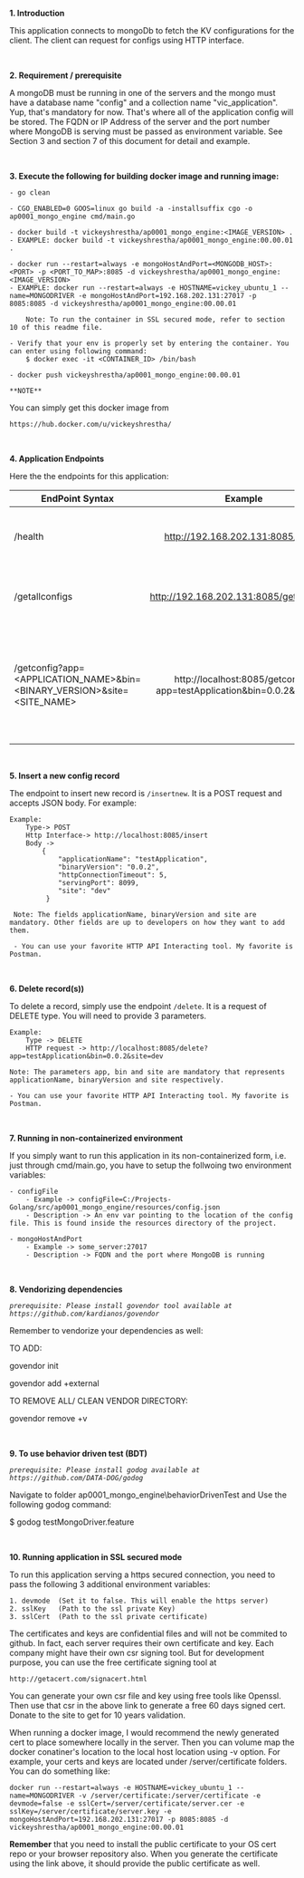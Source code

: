 **1. Introduction**

This application connects to mongoDb to fetch the KV configurations for the client. The client can request for configs using HTTP interface.

<br>

**2. Requirement / prerequisite**

A mongoDB must be running in one of the servers and the mongo must have a database name "config" and a collection name "vic_application". Yup, that's mandatory for now. That's where all of the application config will be stored. The FQDN or IP Address of the server and the port number where MongoDB is serving must be passed as environment variable. See Section 3 and section 7 of this document for detail and example.

<br>

**3. Execute the following for building docker image and running image:**

    - go clean
    
    - CGO_ENABLED=0 GOOS=linux go build -a -installsuffix cgo -o ap0001_mongo_engine cmd/main.go
    
    - docker build -t vickeyshrestha/ap0001_mongo_engine:<IMAGE_VERSION> .
    - EXAMPLE: docker build -t vickeyshrestha/ap0001_mongo_engine:00.00.01 .
    
    - docker run --restart=always -e mongoHostAndPort=<MONGODB_HOST>:<PORT> -p <PORT_TO_MAP>:8085 -d vickeyshrestha/ap0001_mongo_engine:<IMAGE_VERSION>
    - EXAMPLE: docker run --restart=always -e HOSTNAME=vickey_ubuntu_1 --name=MONGODRIVER -e mongoHostAndPort=192.168.202.131:27017 -p 8085:8085 -d vickeyshrestha/ap0001_mongo_engine:00.00.01
    
        Note: To run the container in SSL secured mode, refer to section 10 of this readme file.
    
    - Verify that your env is properly set by entering the container. You can enter using following command:
        $ docker exec -it <CONTAINER_ID> /bin/bash
    
    - docker push vickeyshrestha/ap0001_mongo_engine:00.00.01

`**NOTE**`    

You can simply get this docker image from 

    https://hub.docker.com/u/vickeyshrestha/

<br>

**4. Application Endpoints**

Here the the endpoints for this application:

| EndPoint Syntax        | Example           | Detail  |
| ------------- |:-------------:| -----:|
| /health      | http://192.168.202.131:8085/health | Get the health status of this application |
| /getallconfigs      | http://192.168.202.131:8085/getallconfigs      |   Gets whole data response from collection |
| /getconfig?app=<APPLICATION_NAME>&bin=<BINARY_VERSION>&site=<SITE_NAME> | http://localhost:8085/getconfig?app=testApplication&bin=0.0.2&site=dev      |    Returns the document based on mandatory parameters. The mandatory parameters are app, bin and site |

<br>

**5. Insert a new config record**

The endpoint to insert new record is `/insertnew`. It is a POST request and accepts JSON body. For example:

    Example: 
        Type-> POST
        Http Interface-> http://localhost:8085/insert
        Body ->
            {
                "applicationName": "testApplication",
                "binaryVersion": "0.0.2",
                "httpConnectionTimeout": 5,
                "servingPort": 8099,
                "site": "dev"
             }
             
     Note: The fields applicationName, binaryVersion and site are mandatory. Other fields are up to developers on how they want to add them.
     
     - You can use your favorite HTTP API Interacting tool. My favorite is Postman. 

<br>

**6. Delete record(s))**

To delete a record, simply use the endpoint `/delete`. It is a request of DELETE type. You will need to provide 3 parameters.
    
    Example:
        Type -> DELETE
        HTTP request -> http://localhost:8085/delete?app=testApplication&bin=0.0.2&site=dev
        
    Note: The parameters app, bin and site are mandatory that represents applicationName, binaryVersion and site respectively.
    
    - You can use your favorite HTTP API Interacting tool. My favorite is Postman. 

<br>

**7. Running in non-containerized environment** 

If you simply want to run this application in its non-containerized form, i.e. just through cmd/main.go, you have to setup the follwoing two environment variables:

    - configFile
        - Example -> configFile=C:/Projects-Golang/src/ap0001_mongo_engine/resources/config.json
        - Description -> An env var pointing to the location of the config file. This is found inside the resources directory of the project.
        
    - mongoHostAndPort
        - Example -> some_server:27017
        - Description -> FQDN and the port where MongoDB is running
        
<br>

**8. Vendorizing dependencies**

_`prerequisite: Please install govendor tool available at https://github.com/kardianos/govendor`_

Remember to vendorize your dependencies as well:

TO ADD:

govendor init

govendor add +external


TO REMOVE ALL/ CLEAN VENDOR DIRECTORY:

govendor remove +v

<br>

**9. To use behavior driven test (BDT)**

_`prerequisite: Please install godog available at https://github.com/DATA-DOG/godog`_

Navigate to folder ap0001_mongo_engine\behaviorDrivenTest and Use the following godog command:

$ godog testMongoDriver.feature

<br>

**10. Running application in SSL secured mode**

To run this application serving a https secured connection, you need to pass the following 3 additional environment variables:

    1. devmode  (Set it to false. This will enable the https server)
    2. sslKey   (Path to the ssl private Key)
    3. sslCert  (Path to the ssl private certificate)
    
The certificates and keys are confidential files and will not be commited to github. In fact, each server requires their own certificate and key. Each company might have their own csr signing tool. But for development purpose, you can use the free certificate signing tool at 
    
    http://getacert.com/signacert.html

You can generate your own csr file and key using free tools like Openssl. Then use that csr in the above link to generate a free 60 days signed cert. Donate to the site to get for 10 years validation.

When running a docker image, I would recommend the newly generated cert to place somewhere locally in the server. Then you can volume map the docker conatiner's location to the local host location using -v option. For example, your certs and keys are located under /server/certificate folders. You can do something like:

    docker run --restart=always -e HOSTNAME=vickey_ubuntu_1 --name=MONGODRIVER -v /server/certificate:/server/certificate -e devmode=false -e sslCert=/server/certificate/server.cer -e sslKey=/server/certificate/server.key -e mongoHostAndPort=192.168.202.131:27017 -p 8085:8085 -d vickeyshrestha/ap0001_mongo_engine:00.00.01


**Remember** that you need to install the public certificate to your OS cert repo or your browser repository also. When you generate the certificate using the link above, it should provide the public certificate as well.  